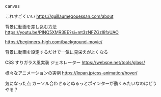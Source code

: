 canvas

これすごくいい
https://guillaumegouessan.com/about

背景に動画を差し込む方法  
https://youtu.be/PlNQ5XMR3EE?si=mt3zNFZGzl8fxUAO

https://beginners-high.com/background-movie/

背景に動画を設定するだけで一気に見栄えがよくなる

CSS すりガラス風実装 ジェネレーター
https://webspe.net/tools/glass/

様々なアニメーションの実例
https://lopan.jp/css-animation/hover/

気になった点
カーソル合わせるとぬるっとポインターが動くみたいなのはどうやる？
